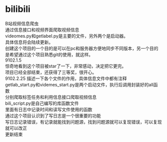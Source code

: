# bilibili
B站视频信息爬虫  
通过信息接口和视频界面爬取视频信息  
videomes.py和getlabel.py是主要的文件，另外两个是启动器。  
具体信息将会陆续更新。  
创建这个项目的一个目的是可以在pc和服务器方便地同步不同版本，另一个目的是希望通过这个项目熟悉git的使用，就这样。  
9102.1.5  
惊奇地看到这个项目被star了一下，非常感动，决定把它更完。  
项目已经全部结束，还获得了三等奖，很开心。  
9102.2.25
描述一下各个文件的作用，具体信息文件中都有注释  
getlab_start.py和videmes_start.py是两个启动文件，执行后调用封装好的all函数  
分别爬取标签任务和利用信息接口爬取视频信息  
bili_script.py是自己编写的库函数文件  
里面有日志中记录时间和读写文件使用的函数  
通过这个项目认识到了写日志是一个很重要的功能  
写日志记录错误，有记录就能找到问题源，找到问题源就可以复现错误，可以复现就可以改正  
更新结束

